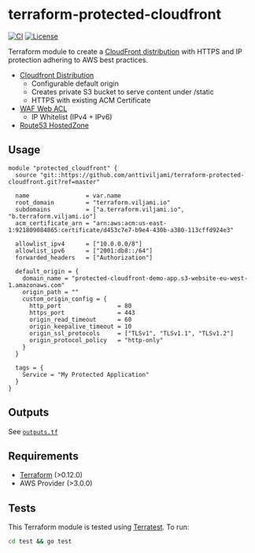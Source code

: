 # terraform-protected-cloudfront

[![CI](https://github.com/anttiviljami/terraform-protected-cloudfront/workflows/CI/badge.svg)](https://github.com/anttiviljami/terraform-protected-cloudfront/actions?query=workflow%3ACI)
[![License](https://img.shields.io/badge/license-Apache-blue)](https://github.com/anttiviljami/terraform-protected-cloudfront/blob/master/LICENSE)

Terraform module to create a [CloudFront distribution](https://docs.aws.amazon.com/AmazonCloudFront/latest/DeveloperGuide/distribution-overview.html)
with HTTPS and IP protection adhering to AWS best practices.

- [Cloudfront Distribution](https://docs.aws.amazon.com/AmazonCloudFront/latest/DeveloperGuide/distribution-overview.html)
  - Configurable default origin
  - Creates private S3 bucket to serve content under /static
  - HTTPS with existing ACM Certificate
- [WAF Web ACL](https://docs.aws.amazon.com/waf/latest/developerguide/web-acl.html)
  - IP Whitelist (IPv4 + IPv6)
- [Route53 HostedZone](https://docs.aws.amazon.com/Route53/latest/DeveloperGuide/hosted-zones-working-with.html)

## Usage

```hcl
module "protected_cloudfront" {
  source "git::https://github.com/anttiviljami/terraform-protected-cloudfront.git?ref=master"

  name                = var.name
  root_domain         = "terraform.viljami.io"
  subdomains          = ["a.terraform.viljami.io", "b.terraform.viljami.io"]
  acm_certificate_arn = "arn:aws:acm:us-east-1:921809084865:certificate/d453c7e7-b9e4-430b-a380-113cffd924e3"

  allowlist_ipv4      = ["10.0.0.0/8"]
  allowlist_ipv6      = ["2001:db8::/64"]
  forwarded_headers   = ["Authorization"]

  default_origin = {
    domain_name = "protected-cloudfront-demo-app.s3-website-eu-west-1.amazonaws.com"
    origin_path = ""
    custom_origin_config = {
      http_port                = 80
      https_port               = 443
      origin_read_timeout      = 60
      origin_keepalive_timeout = 10
      origin_ssl_protocols     = ["TLSv1", "TLSv1.1", "TLSv1.2"]
      origin_protocol_policy   = "http-only"
    }
  }

  tags = {
    Service = "My Protected Application"
  }
}
```

## Outputs

See [`outputs.tf`](./outputs.tf)

## Requirements

- [Terraform](https://www.terraform.io/downloads.html) (>0.12.0)
- AWS Provider (>3.0.0)

## Tests

This Terraform module is tested using [Terratest](https://terratest.gruntwork.io/). To run:

```sh
cd test && go test
```
